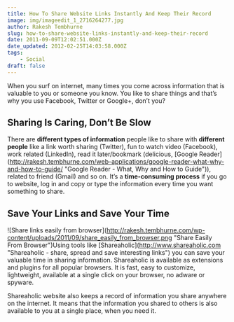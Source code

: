 ```yaml
---
title: How To Share Website Links Instantly And Keep Their Record
image: img/imageedit_1_2716264277.jpg
author: Rakesh Tembhurne
slug: how-to-share-website-links-instantly-and-keep-their-record
date: 2011-09-09T12:02:51.000Z
date_updated: 2012-02-25T14:03:58.000Z
tags:
    - Social
draft: false
---
```


When you surf on internet, many times you come across information that is valuable to you or someone you know. You like to share things and that’s why you use Facebook, Twitter or Google+, don’t you?

## Sharing Is Caring, Don’t Be Slow

There are **different types of information** people like to share with **different people** like a link worth sharing (Twitter), fun to watch video (Facebook), work related (LinkedIn), read it later/bookmark (delicious, [Google Reader](http://rakesh.tembhurne.com/web-applications/google-reader-what-why-and-how-to-guide/ \"Google Reader - What, Why and How to Guide\")), related to friend (Gmail) and so on. It’s a **time-consuming process** if you go to website, log in and copy or type the information every time you want something to share.

## Save Your Links and Save Your Time

![Share links easily from browser](http://rakesh.tembhurne.com/wp-content/uploads/2011/09/share_easily_from_browser.png \"Share Easily From Browser\")Using tools like [Shareaholic](http://www.shareaholic.com \"Shareaholic - share, spread and save interesting links\") you can save your valuable time in sharing information. Shareaholic is available as extensions and plugins for all popular browsers. It is fast, easy to customize, lightweight, available at a single click on your browser, no adware or spyware.

Shareaholic website also keeps a record of information you share anywhere on the internet. It means that the information you shared to others is also available to you at a single place, when you need it.
